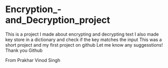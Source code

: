 # Encryption_-and_Decryption_project

 This is a project I made about encrypting and decrypting text
 I also made key store in a dictionary and check if the key matches the input
 This was a short project and my first project on github
 Let me know any suggesstions!
 Thank you Github

 From Prakhar Vinod Singh
 
